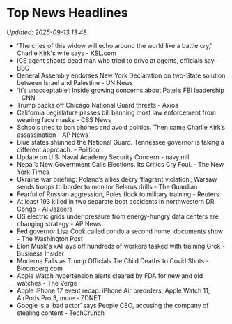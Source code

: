 # Top News Headlines

_Updated: 2025-09-13 13:48_

- 'The cries of this widow will echo around the world like a battle cry,' Charlie Kirk's wife says - KSL.com
- ICE agent shoots dead man who tried to drive at agents, officials say - BBC
- General Assembly endorses New York Declaration on two-State solution between Israel and Palestine - UN News
- ‘It’s unacceptable’: Inside growing concerns about Patel’s FBI leadership - CNN
- Trump backs off Chicago National Guard threats - Axios
- California Legislature passes bill banning most law enforcement from wearing face masks - CBS News
- Schools tried to ban phones and avoid politics. Then came Charlie Kirk’s assassination - AP News
- Blue states shunned the National Guard. Tennessee governor is taking a different approach. - Politico
- Update on U.S. Naval Academy Security Concern - navy.mil
- Nepal’s New Government Calls Elections. Its Critics Cry Foul. - The New York Times
- Ukraine war briefing: Poland’s allies decry ‘flagrant violation’; Warsaw sends troops to border to monitor Belarus drills - The Guardian
- Fearful of Russian aggression, Poles flock to military training - Reuters
- At least 193 killed in two separate boat accidents in northwestern DR Congo - Al Jazeera
- US electric grids under pressure from energy-hungry data centers are changing strategy - AP News
- Fed governor Lisa Cook called condo a second home, documents show - The Washington Post
- Elon Musk's xAI lays off hundreds of workers tasked with training Grok - Business Insider
- Moderna Falls as Trump Officials Tie Child Deaths to Covid Shots - Bloomberg.com
- Apple Watch hypertension alerts cleared by FDA for new and old watches - The Verge
- Apple iPhone 17 event recap: iPhone Air preorders, Apple Watch 11, AirPods Pro 3, more - ZDNET
- Google is a ‘bad actor’ says People CEO, accusing the company of stealing content - TechCrunch
